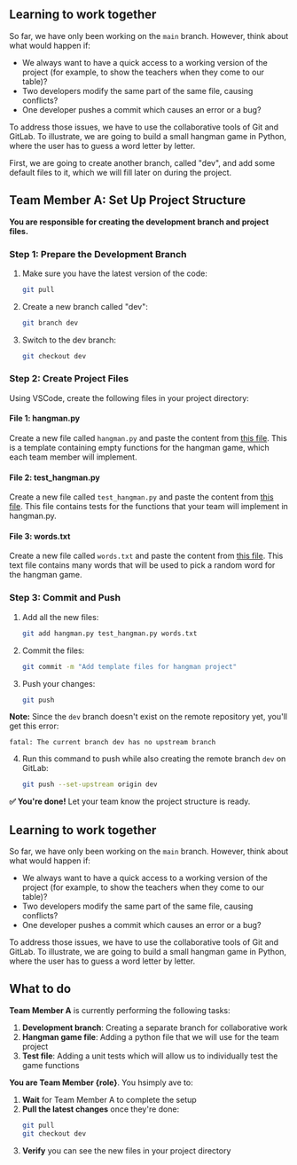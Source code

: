 <!-- ROLE: A -->

## Learning to work together

So far, we have only been working on the `main` branch. However, think about what would happen if:
- We always want to have a quick access to a working version of the project (for example, to show the teachers when they come to our table)?
- Two developers modify the same part of the same file, causing conflicts?
- One developer pushes a commit which causes an error or a bug?

To address those issues, we have to use the collaborative tools of Git and GitLab. To illustrate, we are going to build a small hangman game in Python, where the user has to guess a word letter by letter.

First, we are going to create another branch, called "dev", and add some default files to it, which we will fill later on during the project.


## Team Member A: Set Up Project Structure

**You are responsible for creating the development branch and project files.**

### Step 1: Prepare the Development Branch

1. Make sure you have the latest version of the code:
   ```bash
   git pull
   ```

2. Create a new branch called "dev":
   ```bash
   git branch dev
   ```

3. Switch to the dev branch:
   ```bash
   git checkout dev
   ```

### Step 2: Create Project Files

Using VSCode, create the following files in your project directory:

#### File 1: hangman.py
Create a new file called `hangman.py` and paste the content from [this file](python/hangman.py). This is a template containing empty functions for the hangman game, which each team member will implement.

#### File 2: test_hangman.py
Create a new file called `test_hangman.py` and paste the content from [this file](python/test_hangman.py). This file contains tests for the functions that your team will implement in hangman.py.

#### File 3: words.txt
Create a new file called `words.txt` and paste the content from [this file](python/words.txt). This text file contains many words that will be used to pick a random word for the hangman game.

### Step 3: Commit and Push

1. Add all the new files:
   ```bash
   git add hangman.py test_hangman.py words.txt
   ```

2. Commit the files:
   ```bash
   git commit -m "Add template files for hangman project"
   ```

3. Push your changes:
   ```bash
   git push
   ```

**Note:** Since the `dev` branch doesn't exist on the remote repository yet, you'll get this error:
```
fatal: The current branch dev has no upstream branch
```

4. Run this command to push while also creating the remote branch `dev` on GitLab:
   ```bash
   git push --set-upstream origin dev
   ```

**✅ You're done!** Let your team know the project structure is ready.
<!-- /ROLE: A -->

<!-- ROLE: B,C,D,E,F -->

## Learning to work together

So far, we have only been working on the `main` branch. However, think about what would happen if:
- We always want to have a quick access to a working version of the project (for example, to show the teachers when they come to our table)?
- Two developers modify the same part of the same file, causing conflicts?
- One developer pushes a commit which causes an error or a bug?

To address those issues, we have to use the collaborative tools of Git and GitLab. To illustrate, we are going to build a small hangman game in Python, where the user has to guess a word letter by letter.

## What to do
**Team Member A** is currently performing the following tasks:
1. **Development branch**: Creating a separate branch for collaborative work
2. **Hangman game file**: Adding a python file that we will use for the team project
3. **Test file**: Adding a unit tests which will allow us to individually test the game functions

**You are Team Member {role}**. You hsimply ave to:
1. **Wait** for Team Member A to complete the setup
2. **Pull the latest changes** once they're done:
   ```bash
   git pull
   git checkout dev
   ```
3. **Verify** you can see the new files in your project directory
<!-- /ROLE: B,C,D,E,F -->